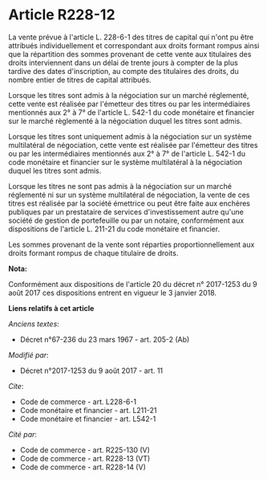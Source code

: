 # Article R228-12

La vente prévue à l'article L. 228-6-1 des titres de capital qui n'ont pu être attribués individuellement et correspondant
aux droits formant rompus ainsi que la répartition des sommes provenant de cette vente aux titulaires des droits
interviennent dans un délai de trente jours à compter de la plus tardive des dates d'inscription, au compte des titulaires
des droits, du nombre entier de titres de capital attribués.

Lorsque les titres sont admis à la négociation sur un marché réglementé, cette vente est réalisée par l'émetteur des titres
ou par les intermédiaires mentionnés aux 2° à 7° de l'article L. 542-1 du code monétaire et financier sur le marché
règlementé à la négociation duquel les titres sont admis.

Lorsque les titres sont uniquement admis à la négociation sur un système multilatéral de négociation, cette vente est
réalisée par l'émetteur des titres ou par les intermédiaires mentionnés aux 2° à 7° de l'article L. 542-1 du code monétaire
et financier sur le système multilatéral à la négociation duquel les titres sont admis.

Lorsque les titres ne sont pas admis à la négociation sur un marché réglementé ni sur un système multilatéral de négociation,
la vente de ces titres est réalisée par la société émettrice ou peut être faite aux enchères publiques par un prestataire de
services d'investissement autre qu'une société de gestion de portefeuille ou par un notaire, conformément aux dispositions de
l'article L. 211-21 du code monétaire et financier.

Les sommes provenant de la vente sont réparties proportionnellement aux droits formant rompus de chaque titulaire de droits.

**Nota:**

Conformément aux dispositions de l'article 20 du décret n° 2017-1253 du 9 août 2017 ces dispositions entrent en vigueur le 3
janvier 2018.

**Liens relatifs à cet article**

_Anciens textes_:

  - Décret n°67-236 du 23 mars 1967 - art. 205-2 (Ab)

_Modifié par_:

  - Décret n°2017-1253 du 9 août 2017 - art. 11

_Cite_:

  - Code de commerce - art. L228-6-1
  - Code monétaire et financier - art. L211-21
  - Code monétaire et financier - art. L542-1

_Cité par_:

  - Code de commerce - art. R225-130 (V)
  - Code de commerce - art. R228-13 (VT)
  - Code de commerce - art. R228-14 (V)
